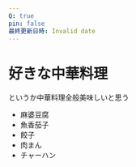 ```yaml
---
Q: true
pin: false
最終更新日時: Invalid date
---
```

# 好きな中華料理

というか中華料理全般美味しいと思う

- 麻婆豆腐
- 魚香茄子
- 餃子
- 肉まん
- チャーハン